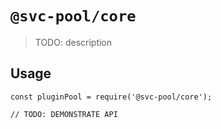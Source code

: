 # `@svc-pool/core`

> TODO: description

## Usage

```
const pluginPool = require('@svc-pool/core');

// TODO: DEMONSTRATE API
```
